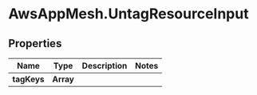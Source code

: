 # AwsAppMesh.UntagResourceInput

## Properties

Name | Type | Description | Notes
------------ | ------------- | ------------- | -------------
**tagKeys** | **Array** |  | 



